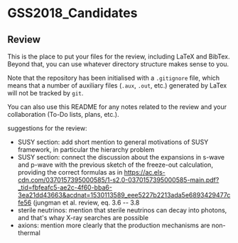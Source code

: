 # GSS2018_Candidates

## Review

This is the place to put your files for the review, including LaTeX and BibTex. Beyond that, you can use whatever directory structure makes sense to you.

Note that the repository has been initialised with a `.gitignore` file, which means that a number of auxiliary files (`.aux`, `.out`, etc.) generated by LaTex will not be tracked by `git`.

You can also use this README for any notes related to the review and your collaboration (To-Do lists, plans, etc.).

suggestions for the review:

- SUSY section: add short mention to general motivations of SUSY framework, in particular the hierarchy problem
- SUSY section: connect the discussion about the <sigma v> expansions in s-wave and p-wave with the previous sketch of the freeze-out calculation, providing the correct formulas as in https://ac.els-cdn.com/0370157395000585/1-s2.0-0370157395000585-main.pdf?_tid=fbfeafc5-ae2c-4f60-bba6-3ea21dd43663&acdnat=1530113589_eee5227b2213ada5e6893429477cfe56 (jungman et al. review, eq. 3.6 -- 3.8
 - sterile neutrinos: mention that sterile neutrinos can decay into photons, and that's whay X-ray searches are possible
 - axions: mention more clearly that the production mechanisms are non-thermal
